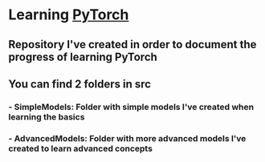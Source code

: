 # Learning [PyTorch](https://pytorch.org/)

## Repository I've created in order to document the progress of learning PyTorch

## You can find 2 folders in src

### - SimpleModels: Folder with simple models I've created when learning the basics

### - AdvancedModels: Folder with more advanced models I've created to learn advanced concepts
